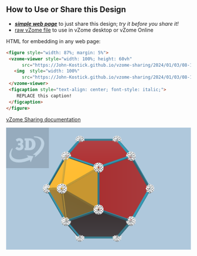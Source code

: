 
## How to Use or Share this Design

 - [***simple web page***](<https://John-Kostick.github.io/vzome-sharing/2024/01/03/08-15-07-J59-Parabiaugmented-dodecahedron-Golden/>) to just share this design; *try it before you share it!*
 - [raw vZome file](<https://raw.githubusercontent.com/John-Kostick/vzome-sharing/main/2024/01/03/08-15-07-J59-Parabiaugmented-dodecahedron-Golden/J59-Parabiaugmented-dodecahedron-Golden.vZome>) to use in vZome desktop or vZome Online
 
 HTML for embedding in any web page:
 ```html
<figure style="width: 87%; margin: 5%">
  <vzome-viewer style="width: 100%; height: 60vh"
       src="https://John-Kostick.github.io/vzome-sharing/2024/01/03/08-15-07-J59-Parabiaugmented-dodecahedron-Golden/J59-Parabiaugmented-dodecahedron-Golden.vZome" >
    <img  style="width: 100%"
       src="https://John-Kostick.github.io/vzome-sharing/2024/01/03/08-15-07-J59-Parabiaugmented-dodecahedron-Golden/J59-Parabiaugmented-dodecahedron-Golden.png" >
  </vzome-viewer>
  <figcaption style="text-align: center; font-style: italic;">
     REPLACE this caption!
  </figcaption>
</figure>
 ```

[vZome Sharing documentation](https://vzome.github.io/vzome/sharing.html#how-it-works)

![Image](<J59-Parabiaugmented-dodecahedron-Golden.png>)

